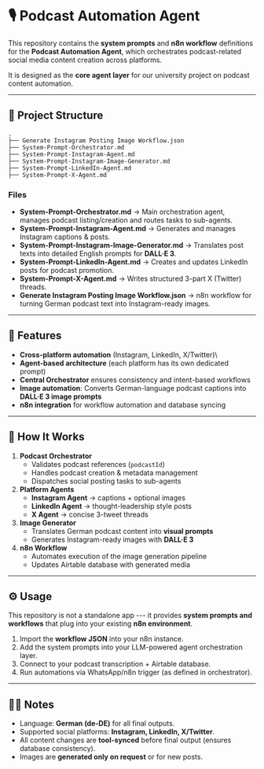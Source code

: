 # 🎙️ Podcast Automation Agent

This repository contains the **system prompts** and **n8n workflow**
definitions for the **Podcast Automation Agent**, which orchestrates
podcast-related social media content creation across platforms.

It is designed as the **core agent layer** for our university project on
podcast content automation.

------------------------------------------------------------------------

## 📂 Project Structure

    .
    ├── Generate Instagram Posting Image Workflow.json
    ├── System-Prompt-Orchestrator.md
    ├── System-Prompt-Instagram-Agent.md
    ├── System-Prompt-Instagram-Image-Generator.md
    ├── System-Prompt-LinkedIn-Agent.md
    ├── System-Prompt-X-Agent.md

### Files

-   **System-Prompt-Orchestrator.md** → Main orchestration agent,
    manages podcast listing/creation and routes tasks to sub-agents.
-   **System-Prompt-Instagram-Agent.md** → Generates and manages
    Instagram captions & posts.
-   **System-Prompt-Instagram-Image-Generator.md** → Translates post
    texts into detailed English prompts for **DALL·E 3**.
-   **System-Prompt-LinkedIn-Agent.md** → Creates and updates LinkedIn
    posts for podcast promotion.
-   **System-Prompt-X-Agent.md** → Writes structured 3-part X (Twitter)
    threads.
-   **Generate Instagram Posting Image Workflow.json** → n8n workflow
    for turning German podcast text into Instagram-ready images.

------------------------------------------------------------------------

## 🚀 Features

-   **Cross-platform automation** (Instagram, LinkedIn, X/Twitter)\
-   **Agent-based architecture** (each platform has its own dedicated
    prompt)
-   **Central Orchestrator** ensures consistency and intent-based
    workflows
-   **Image automation**: Converts German-language podcast captions into
    **DALL·E 3 image prompts**
-   **n8n integration** for workflow automation and database syncing

------------------------------------------------------------------------

## 🧩 How It Works

1.  **Podcast Orchestrator**
    -   Validates podcast references (`podcastId`)
    -   Handles podcast creation & metadata management
    -   Dispatches social posting tasks to sub-agents
2.  **Platform Agents**
    -   **Instagram Agent** → captions + optional images
    -   **LinkedIn Agent** → thought-leadership style posts
    -   **X Agent** → concise 3-tweet threads
3.  **Image Generator**
    -   Translates German podcast content into **visual prompts**
    -   Generates Instagram-ready images with **DALL·E 3**
4.  **n8n Workflow**
    -   Automates execution of the image generation pipeline
    -   Updates Airtable database with generated media

------------------------------------------------------------------------

## ⚙️ Usage

This repository is not a standalone app --- it provides **system prompts
and workflows** that plug into your existing **n8n environment**.

1.  Import the **workflow JSON** into your n8n instance.
2.  Add the system prompts into your LLM-powered agent orchestration
    layer.
3.  Connect to your podcast transcription + Airtable database.
4.  Run automations via WhatsApp/n8n trigger (as defined in
    orchestrator).

------------------------------------------------------------------------

## 🧑‍🎓 Notes

-   Language: **German (de-DE)** for all final outputs.
-   Supported social platforms: **Instagram, LinkedIn, X/Twitter**.
-   All content changes are **tool-synced** before final output (ensures
    database consistency).
-   Images are **generated only on request** or for new posts.
